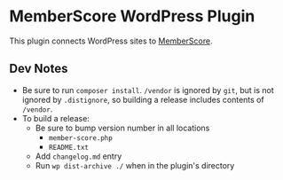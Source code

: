 # MemberScore WordPress Plugin

This plugin connects WordPress sites to [MemberScore](https://app.memberchi.com).
 
## Dev Notes
- Be sure to run `composer install`. `/vendor` is ignored by `git`, but is not ignored by `.distignore`, so building a release includes contents of `/vendor`.
- To build a release:
    - Be sure to bump version number in all locations
        - `member-score.php`
        - `README.txt`
    - Add `changelog.md` entry
    - Run `wp dist-archive ./` when in the plugin's directory